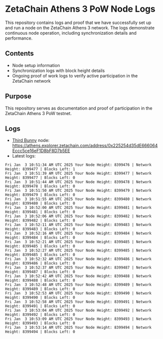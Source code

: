 # ZetaChain Athens 3 PoW Node Logs
This repository contains logs and proof that we have successfully set up and run a node on the ZetaChain Athens 3 network. The logs demonstrate continuous node operation, including synchronization details and performance.

## Contents
- Node setup information
- Synchronization logs with block height details
- Ongoing proof of work logs to verify active participation in the ZetaChain network

## Purpose
This repository serves as documentation and proof of participation in the ZetaChain Athens 3 PoW testnet.

## Logs

- [Third Bunny](https://thirdbunny.xyz/) node: https://athens.explorer.zetachain.com/address/0x225254d35dE666064Eccc5ce16eF1D8bF8D7b5EE
- Latest logs:
```
Fri Jan  3 10:51:34 AM UTC 2025 Your Node Height: 8399476 | Network Height: 8399477 | Blocks Left: 1
Fri Jan  3 10:51:39 AM UTC 2025 Your Node Height: 8399477 | Network Height: 8399477 | Blocks Left: 0
Fri Jan  3 10:51:44 AM UTC 2025 Your Node Height: 8399478 | Network Height: 8399478 | Blocks Left: 0
Fri Jan  3 10:51:50 AM UTC 2025 Your Node Height: 8399479 | Network Height: 8399479 | Blocks Left: 0
Fri Jan  3 10:51:55 AM UTC 2025 Your Node Height: 8399480 | Network Height: 8399480 | Blocks Left: 0
Fri Jan  3 10:52:00 AM UTC 2025 Your Node Height: 8399481 | Network Height: 8399481 | Blocks Left: 0
Fri Jan  3 10:52:06 AM UTC 2025 Your Node Height: 8399482 | Network Height: 8399482 | Blocks Left: 0
Fri Jan  3 10:52:11 AM UTC 2025 Your Node Height: 8399483 | Network Height: 8399483 | Blocks Left: 0
Fri Jan  3 10:52:16 AM UTC 2025 Your Node Height: 8399484 | Network Height: 8399484 | Blocks Left: 0
Fri Jan  3 10:52:21 AM UTC 2025 Your Node Height: 8399485 | Network Height: 8399485 | Blocks Left: 0
Fri Jan  3 10:52:27 AM UTC 2025 Your Node Height: 8399485 | Network Height: 8399485 | Blocks Left: 0
Fri Jan  3 10:52:32 AM UTC 2025 Your Node Height: 8399486 | Network Height: 8399486 | Blocks Left: 0
Fri Jan  3 10:52:37 AM UTC 2025 Your Node Height: 8399487 | Network Height: 8399487 | Blocks Left: 0
Fri Jan  3 10:52:42 AM UTC 2025 Your Node Height: 8399488 | Network Height: 8399488 | Blocks Left: 0
Fri Jan  3 10:52:48 AM UTC 2025 Your Node Height: 8399489 | Network Height: 8399489 | Blocks Left: 0
Fri Jan  3 10:52:53 AM UTC 2025 Your Node Height: 8399490 | Network Height: 8399490 | Blocks Left: 0
Fri Jan  3 10:52:58 AM UTC 2025 Your Node Height: 8399491 | Network Height: 8399491 | Blocks Left: 0
Fri Jan  3 10:53:04 AM UTC 2025 Your Node Height: 8399492 | Network Height: 8399492 | Blocks Left: 0
Fri Jan  3 10:53:09 AM UTC 2025 Your Node Height: 8399493 | Network Height: 8399493 | Blocks Left: 0
Fri Jan  3 10:53:14 AM UTC 2025 Your Node Height: 8399494 | Network Height: 8399494 | Blocks Left: 0
```
